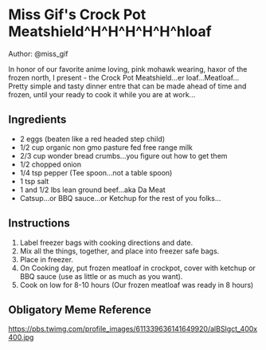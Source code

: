 # Miss Gif's Crock Pot Meatshield^H^H^H^H^H^hloaf

Author: @miss_gif

In honor of our favorite anime loving, pink mohawk wearing, haxor of the frozen north, I present - the Crock Pot Meatshield...er loaf...Meatloaf...
Pretty simple and tasty dinner entre that can be made ahead of time and frozen, until your ready to cook it while you are at work...

## Ingredients

- 2 eggs (beaten like a red headed step child)
- 1/2 cup organic non gmo pasture fed free range milk
- 2/3 cup wonder bread crumbs...you figure out how to get them
- 1/2 chopped onion
- 1/4 tsp pepper (Tee spoon...not a table spoon)
- 1 tsp salt
- 1 and 1/2 lbs lean ground beef...aka Da Meat
- Catsup...or BBQ sauce...or Ketchup for the rest of you folks...

## Instructions

1. Label freezer bags with cooking directions and date.
2. Mix all the things, together, and place into freezer safe bags.
3. Place in freezer.
4. On Cooking day, put frozen meatloaf in crockpot, cover with ketchup or BBQ sauce (use as little or as much as you want).
5. Cook on low for 8-10 hours (Our frozen meatloaf was ready in 8 hours)

## Obligatory Meme Reference

https://pbs.twimg.com/profile_images/611339636141649920/alBSIgct_400x400.jpg
